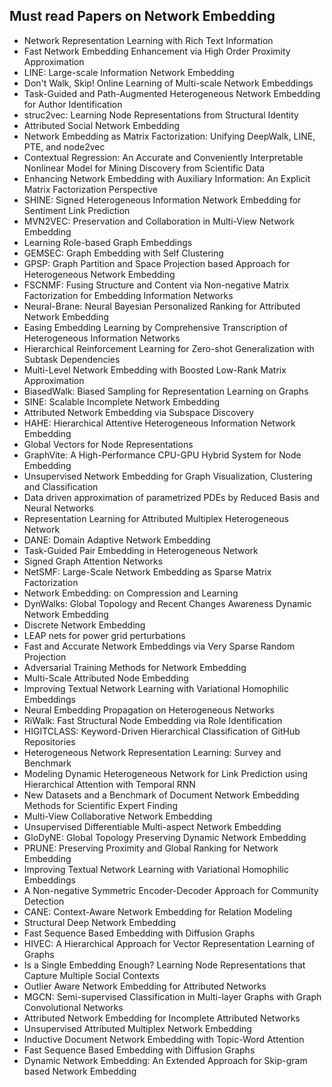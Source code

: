 <h2> Must read Papers on Network Embedding</h2>
<ul>

                             

 <li><a target="_blank" href="https://github.com/manjunath5496/Must-read-Papers-on-Network-Embedding/blob/master/pof(1).pdf" style="text-decoration:none;">Network Representation Learning with Rich Text Information</a></li>

 <li><a target="_blank" href="https://github.com/manjunath5496/Must-read-Papers-on-Network-Embedding/blob/master/pof(2).pdf" style="text-decoration:none;">Fast Network Embedding Enhancement via High Order Proximity Approximation</a></li>

<li><a target="_blank" href="https://github.com/manjunath5496/Must-read-Papers-on-Network-Embedding/blob/master/pof(3).pdf" style="text-decoration:none;">LINE: Large-scale Information Network Embedding</a></li>
 <li><a target="_blank" href="https://github.com/manjunath5496/Must-read-Papers-on-Network-Embedding/blob/master/pof(4).pdf" style="text-decoration:none;">Don't Walk, Skip! Online Learning of Multi-scale Network Embeddings</a></li>                              




<li><a target="_blank" href="https://github.com/manjunath5496/Must-read-Papers-on-Network-Embedding/blob/master/pof(5).pdf" style="text-decoration:none;">Task-Guided and Path-Augmented Heterogeneous Network Embedding for Author Identification</a></li>
<li><a target="_blank" href="https://github.com/manjunath5496/Must-read-Papers-on-Network-Embedding/blob/master/pof(6).pdf" style="text-decoration:none;">struc2vec: Learning Node Representations from Structural Identity</a></li>
 <li><a target="_blank" href="https://github.com/manjunath5496/Must-read-Papers-on-Network-Embedding/blob/master/pof(7).pdf" style="text-decoration:none;">Attributed Social Network Embedding</a></li>

 <li><a target="_blank" href="https://github.com/manjunath5496/Must-read-Papers-on-Network-Embedding/blob/master/pof(8).pdf" style="text-decoration:none;"> Network Embedding as Matrix Factorization: Unifying DeepWalk, LINE, PTE, and node2vec </a></li>
   <li><a target="_blank" href="https://github.com/manjunath5496/Must-read-Papers-on-Network-Embedding/blob/master/pof(9).pdf" style="text-decoration:none;">Contextual Regression: An Accurate and Conveniently Interpretable Nonlinear Model for Mining Discovery from Scientific Data</a></li>
  
   
 <li><a target="_blank" href="https://github.com/manjunath5496/Must-read-Papers-on-Network-Embedding/blob/master/pof(10).pdf" style="text-decoration:none;">Enhancing Network Embedding with Auxiliary Information: An Explicit Matrix Factorization Perspective</a></li>                              
<li><a target="_blank" href="https://github.com/manjunath5496/Must-read-Papers-on-Network-Embedding/blob/master/pof(11).pdf" style="text-decoration:none;">SHINE: Signed Heterogeneous Information Network Embedding for Sentiment Link Prediction</a></li>
<li><a target="_blank" href="https://github.com/manjunath5496/Must-read-Papers-on-Network-Embedding/blob/master/pof(12).pdf" style="text-decoration:none;">MVN2VEC: Preservation and Collaboration in Multi-View Network Embedding</a></li>
<li><a target="_blank" href="https://github.com/manjunath5496/Must-read-Papers-on-Network-Embedding/blob/master/pof(13).pdf" style="text-decoration:none;">Learning Role-based Graph Embeddings</a></li>

<li><a target="_blank" href="https://github.com/manjunath5496/Must-read-Papers-on-Network-Embedding/blob/master/pof(14).pdf" style="text-decoration:none;">GEMSEC: Graph Embedding with Self Clustering</a></li>
                              
<li><a target="_blank" href="https://github.com/manjunath5496/Must-read-Papers-on-Network-Embedding/blob/master/pof(15).pdf" style="text-decoration:none;">GPSP: Graph Partition and Space Projection based Approach for Heterogeneous Network Embedding</a></li>

<li><a target="_blank" href="https://github.com/manjunath5496/Must-read-Papers-on-Network-Embedding/blob/master/pof(16).pdf" style="text-decoration:none;">FSCNMF: Fusing Structure and Content via Non-negative Matrix Factorization for Embedding Information Networks</a></li>

  <li><a target="_blank" href="https://github.com/manjunath5496/Must-read-Papers-on-Network-Embedding/blob/master/pof(17).pdf" style="text-decoration:none;">Neural-Brane: Neural Bayesian Personalized Ranking for Attributed Network Embedding</a></li>   
  
<li><a target="_blank" href="https://github.com/manjunath5496/Must-read-Papers-on-Network-Embedding/blob/master/pof(18).pdf" style="text-decoration:none;">Easing Embedding Learning by Comprehensive Transcription of Heterogeneous Information Networks</a></li> 

  
<li><a target="_blank" href="https://github.com/manjunath5496/Must-read-Papers-on-Network-Embedding/blob/master/pof(19).pdf" style="text-decoration:none;">Hierarchical Reinforcement Learning for Zero-shot Generalization with Subtask Dependencies</a></li> 

<li><a target="_blank" href="https://github.com/manjunath5496/Must-read-Papers-on-Network-Embedding/blob/master/pof(20).pdf" style="text-decoration:none;">Multi-Level Network Embedding with Boosted Low-Rank Matrix Approximation</a></li>

<li><a target="_blank" href="https://github.com/manjunath5496/Must-read-Papers-on-Network-Embedding/blob/master/pof(21).pdf" style="text-decoration:none;">BiasedWalk: Biased Sampling for Representation Learning on Graphs</a></li>
<li><a target="_blank" href="https://github.com/manjunath5496/Must-read-Papers-on-Network-Embedding/blob/master/pof(22).pdf" style="text-decoration:none;">SINE: Scalable Incomplete Network Embedding</a></li> 
 
 
 
 
 
 <li><a target="_blank" href="https://github.com/manjunath5496/Must-read-Papers-on-Network-Embedding/blob/master/pof(23).pdf" style="text-decoration:none;">Attributed Network Embedding via Subspace Discovery</a></li> 
 

   <li><a target="_blank" href="https://github.com/manjunath5496/Must-read-Papers-on-Network-Embedding/blob/master/pof(24).pdf" style="text-decoration:none;">HAHE: Hierarchical Attentive Heterogeneous Information Network Embedding</a></li>
 
   <li><a target="_blank" href="https://github.com/manjunath5496/Must-read-Papers-on-Network-Embedding/blob/master/pof(25).pdf" style="text-decoration:none;">Global Vectors for Node Representations</a></li>                              
 <li><a target="_blank" href="https://github.com/manjunath5496/Must-read-Papers-on-Network-Embedding/blob/master/pof(26).pdf" style="text-decoration:none;">GraphVite: A High-Performance CPU-GPU Hybrid System for Node Embedding</a></li>
 
 
 
 <li><a target="_blank" href="https://github.com/manjunath5496/Must-read-Papers-on-Network-Embedding/blob/master/pof(27).pdf" style="text-decoration:none;">Unsupervised Network Embedding for Graph Visualization, Clustering and Classification</a></li>
   
 
   <li><a target="_blank" href="https://github.com/manjunath5496/Must-read-Papers-on-Network-Embedding/blob/master/pof(28).pdf" style="text-decoration:none;">Data driven approximation of parametrized PDEs by Reduced Basis and Neural Networks</a></li>
 
   <li><a target="_blank" href="https://github.com/manjunath5496/Must-read-Papers-on-Network-Embedding/blob/master/pof(29).pdf" style="text-decoration:none;">Representation Learning for Attributed Multiplex Heterogeneous Network</a></li>                              

  <li><a target="_blank" href="https://github.com/manjunath5496/Must-read-Papers-on-Network-Embedding/blob/master/pof(30).pdf" style="text-decoration:none;">DANE: Domain Adaptive Network Embedding</a></li>
 
   <li><a target="_blank" href="https://github.com/manjunath5496/Must-read-Papers-on-Network-Embedding/blob/master/pof(31).pdf" style="text-decoration:none;">Task-Guided Pair Embedding in Heterogeneous Network</a></li> 
    <li><a target="_blank" href="https://github.com/manjunath5496/Must-read-Papers-on-Network-Embedding/blob/master/pof(32).pdf" style="text-decoration:none;">Signed Graph Attention Networks</a></li> 

   <li><a target="_blank" href="https://github.com/manjunath5496/Must-read-Papers-on-Network-Embedding/blob/master/pof(33).pdf" style="text-decoration:none;">NetSMF: Large-Scale Network Embedding as Sparse Matrix Factorization</a></li>                              

  <li><a target="_blank" href="https://github.com/manjunath5496/Must-read-Papers-on-Network-Embedding/blob/master/pof(34).pdf" style="text-decoration:none;">Network Embedding: on Compression and Learning</a></li> 
 
  <li><a target="_blank" href="https://github.com/manjunath5496/Must-read-Papers-on-Network-Embedding/blob/master/pof(35).pdf" style="text-decoration:none;">DynWalks: Global Topology and Recent Changes Awareness Dynamic Network Embedding</a></li> 

  <li><a target="_blank" href="https://github.com/manjunath5496/Must-read-Papers-on-Network-Embedding/blob/master/pof(36).pdf" style="text-decoration:none;">Discrete Network Embedding</a></li> 
 
<li><a target="_blank" href="https://github.com/manjunath5496/Must-read-Papers-on-Network-Embedding/blob/master/pof(37).pdf" style="text-decoration:none;">LEAP nets for power grid perturbations</a></li>
 <li><a target="_blank" href="https://github.com/manjunath5496/Must-read-Papers-on-Network-Embedding/blob/master/pof(38).pdf" style="text-decoration:none;">Fast and Accurate Network Embeddings via Very Sparse Random Projection</a></li>
<li><a target="_blank" href="https://github.com/manjunath5496/Must-read-Papers-on-Network-Embedding/blob/master/pof(39).pdf" style="text-decoration:none;">Adversarial Training Methods for Network Embedding</a></li>
 <li><a target="_blank" href="https://github.com/manjunath5496/Must-read-Papers-on-Network-Embedding/blob/master/pof(40).pdf" style="text-decoration:none;">Multi-Scale Attributed Node Embedding</a></li>                              
<li><a target="_blank" href="https://github.com/manjunath5496/Must-read-Papers-on-Network-Embedding/blob/master/pof(41).pdf" style="text-decoration:none;">Improving Textual Network Learning with Variational Homophilic Embeddings</a></li>
<li><a target="_blank" href="https://github.com/manjunath5496/Must-read-Papers-on-Network-Embedding/blob/master/pof(42).pdf" style="text-decoration:none;">Neural Embedding Propagation on Heterogeneous Networks</a></li>
 
  <li><a target="_blank" href="https://github.com/manjunath5496/Must-read-Papers-on-Network-Embedding/blob/master/pof(43).pdf" style="text-decoration:none;">RiWalk: Fast Structural Node Embedding via Role Identification</a></li>
 <li><a target="_blank" href="https://github.com/manjunath5496/Must-read-Papers-on-Network-Embedding/blob/master/pof(44).pdf" style="text-decoration:none;">HIGITCLASS: Keyword-Driven Hierarchical Classification of GitHub Repositories</a></li>
   <li><a target="_blank" href="https://github.com/manjunath5496/Must-read-Papers-on-Network-Embedding/blob/master/pof(45).pdf" style="text-decoration:none;">Heterogeneous Network Representation Learning: Survey and Benchmark</a></li>  
   
<li><a target="_blank" href="https://github.com/manjunath5496/Must-read-Papers-on-Network-Embedding/blob/master/pof(46).pdf" style="text-decoration:none;">Modeling Dynamic Heterogeneous Network for Link Prediction using Hierarchical Attention with Temporal RNN</a></li> 
                             
<li><a target="_blank" href="https://github.com/manjunath5496/Must-read-Papers-on-Network-Embedding/blob/master/pof(47).pdf" style="text-decoration:none;">New Datasets and a Benchmark of Document Network Embedding Methods for Scientific Expert Finding</a></li>
<li><a target="_blank" href="https://github.com/manjunath5496/Must-read-Papers-on-Network-Embedding/blob/master/pof(48).pdf" style="text-decoration:none;">Multi-View Collaborative Network Embedding</a></li>

<li><a target="_blank" href="https://github.com/manjunath5496/Must-read-Papers-on-Network-Embedding/blob/master/pof(49).pdf" style="text-decoration:none;">Unsupervised Differentiable Multi-aspect Network Embedding </a></li>
                              
<li><a target="_blank" href="https://github.com/manjunath5496/Must-read-Papers-on-Network-Embedding/blob/master/pof(50).pdf" style="text-decoration:none;">GloDyNE: Global Topology Preserving Dynamic Network Embedding</a></li>
<li><a target="_blank" href="https://github.com/manjunath5496/Must-read-Papers-on-Network-Embedding/blob/master/pof(51).pdf" style="text-decoration:none;">PRUNE: Preserving Proximity and Global Ranking for Network Embedding</a></li>
<li><a target="_blank" href="https://github.com/manjunath5496/Must-read-Papers-on-Network-Embedding/blob/master/pof(52).pdf" style="text-decoration:none;">Improving Textual Network Learning with Variational Homophilic Embeddings</a></li>

<li><a target="_blank" href="https://github.com/manjunath5496/Must-read-Papers-on-Network-Embedding/blob/master/pof(53).pdf" style="text-decoration:none;">A Non-negative Symmetric Encoder-Decoder Approach for Community Detection</a></li>
 
<li><a target="_blank" href="https://github.com/manjunath5496/Must-read-Papers-on-Network-Embedding/blob/master/pof(54).pdf" style="text-decoration:none;">CANE: Context-Aware Network Embedding for Relation Modeling </a></li>

<li><a target="_blank" href="https://github.com/manjunath5496/Must-read-Papers-on-Network-Embedding/blob/master/pof(55).pdf" style="text-decoration:none;">Structural Deep Network Embedding</a></li>
 
  <li><a target="_blank" href="https://github.com/manjunath5496/Must-read-Papers-on-Network-Embedding/blob/master/pof(56).pdf" style="text-decoration:none;">Fast Sequence Based Embedding with Diffusion Graphs </a></li>                              

  <li><a target="_blank" href="https://github.com/manjunath5496/Must-read-Papers-on-Network-Embedding/blob/master/pof(57).pdf" style="text-decoration:none;">HIVEC: A Hierarchical Approach for Vector Representation Learning of Graphs</a></li>
 
   <li><a target="_blank" href="https://github.com/manjunath5496/Must-read-Papers-on-Network-Embedding/blob/master/pof(58).pdf" style="text-decoration:none;">Is a Single Embedding Enough? Learning Node Representations that Capture Multiple Social Contexts</a></li>
    <li><a target="_blank" href="https://github.com/manjunath5496/Must-read-Papers-on-Network-Embedding/blob/master/pof(59).pdf" style="text-decoration:none;">Outlier Aware Network Embedding for Attributed Networks</a></li>
 
 
 
 
 
  <li><a target="_blank" href="https://github.com/manjunath5496/Must-read-Papers-on-Network-Embedding/blob/master/pof(60).pdf" style="text-decoration:none;">MGCN: Semi-supervised Classification in Multi-layer Graphs with Graph Convolutional Networks</a></li>
 
   <li><a target="_blank" href="https://github.com/manjunath5496/Must-read-Papers-on-Network-Embedding/blob/master/pof(61).pdf" style="text-decoration:none;">Attributed Network Embedding for Incomplete Attributed Networks</a></li>
 
   <li><a target="_blank" href="https://github.com/manjunath5496/Must-read-Papers-on-Network-Embedding/blob/master/pof(62).pdf" style="text-decoration:none;">Unsupervised Attributed Multiplex Network Embedding</a></li>
 
   <li><a target="_blank" href="https://github.com/manjunath5496/Must-read-Papers-on-Network-Embedding/blob/master/pof(63).pdf" style="text-decoration:none;">Inductive Document Network Embedding with Topic-Word Attention</a></li>                              

  <li><a target="_blank" href="https://github.com/manjunath5496/Must-read-Papers-on-Network-Embedding/blob/master/pof(64).pdf" style="text-decoration:none;">Fast Sequence Based Embedding with Diffusion Graphs</a></li>
  

  <li><a target="_blank" href="https://github.com/manjunath5496/Must-read-Papers-on-Network-Embedding/blob/master/pof(65).pdf" style="text-decoration:none;">Dynamic Network Embedding: An Extended Approach for Skip-gram based Network Embedding</a></li>  
  
 
 </ul>
